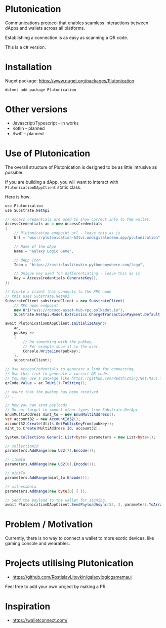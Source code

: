 # Plutonication

Communications protocol that enables seamless interactions between dApps and wallets across all platforms.

Establishing a connection is as easy as scanning a QR code.

This is a c# version.

# Installation

Nuget package: https://www.nuget.org/packages/Plutonication
```
dotnet add package Plutonication
```

# Other versions

- Javascript/Typescript - in works
- Kotlin - planned
- Swift - planned

# Use of Plutonication

The overall structure of Plutonication is designed to be as little intrusive as possible.

If you are building a dApp, you will want to interact with `PlutonicationDAppClient` static class.

Here is how:
```C#
use Plutonication
use Substrate.NetApi

// Access credentials are used to show correct info to the wallet.
AccessCredentials ac = new AccessCredentials
{
    // Plutonication endpoint url - leave this as is
    Url = "wss://plutonication-53tvi.ondigitalocean.app/plutonication",

    // Name of the dApp
    Name = "Galaxy Logic Game",

    // dApp icon
    Icon = "https://rostislavlitovkin.pythonanywhere.com/logo",

    // Unique key used for differentiating - leave this as is
    Key = AccessCredentials.GenerateKey(),
};

// Create a client that connects to the RPC node
// this uses Substrate.NetApi
SubstrateClient substrateClient = new SubstrateClient(
    // RPC node endpoint
    new Uri("wss://rococo-asset-hub-rpc.polkadot.io"),
    Substrate.NetApi.Model.Extrinsics.ChargeTransactionPayment.Default());

await PlutonicationDAppClient.InitializeAsync(
    ac,
    pubkey =>
    {
        // Do something with the pubkey,
        // For example show it to the user.
        Console.WriteLine(pubkey);
    },
    substrateClient);

// Use AccessCredentials to generate a link for connecting.
// Use this link to generate a correct QR code.
// You may use a package like https://github.com/Redth/ZXing.Net.Maui for QR code generation.
qrCode.Value = ac.ToUri().ToString();

// Asure that the pubkey has been received
// ..

// Now you can send payloads
// Do not forget to import other types from Substrate.NetApi
EnumMultiAddress mint_to = new EnumMultiAddress();
var account32 = new AccountId32();
account32.Create(Utils.GetPublicKeyFrom(pubkey));
mint_to.Create(MultiAddress.Id, account32);

System.Collections.Generic.List<byte> parameters = new List<byte>();

// collectionId
parameters.AddRange(new U32(7).Encode());

// itemId
parameters.AddRange(new U32(0).Encode());

// mintTo
parameters.AddRange(mint_to.Encode());

// witnessData
parameters.AddRange(new byte[0] { });

// Send the payload to the wallet for signing.
await PlutonicationDAppClient.SendPayloadAsync(52, 3, parameters.ToArray());
```

# Problem / Motivation
Currently, there is no way to connect a wallet to more exotic devices, like gaming console and wearables.

# Projects utilising Plutonication

- https://github.com/RostislavLitovkin/galaxylogicgamemaui

Feel free to add your own project by making a PR.

# Inspiration
- https://walletconnect.com/
